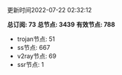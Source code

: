更新时间2022-07-22 02:32:12

**总订阅: 73**
**总节点: 3439**
**有效节点: 788**
- trojan节点: 51
- ss节点: 667
- v2ray节点: 69
- ssr节点: 1
